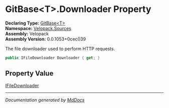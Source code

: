 ﻿<!--  
  <auto-generated>   
    The contents of this file were generated by a tool.  
    Changes to this file may be list if the file is regenerated  
  </auto-generated>   
-->

# GitBase\<T\>.Downloader Property

**Declaring Type:** [GitBase\<T\>](../index.md)  
**Namespace:** [Velopack.Sources](../../index.md)  
**Assembly:** Velopack  
**Assembly Version:** 0.0.1053+0cec039

The file downloader used to perform HTTP requests. 

```csharp
public IFileDownloader Downloader { get; }
```

## Property Value

[IFileDownloader](../../IFileDownloader/index.md)

___

*Documentation generated by [MdDocs](https://github.com/ap0llo/mddocs)*
